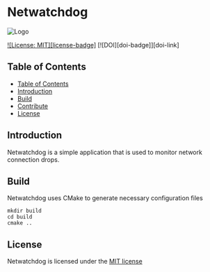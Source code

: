 # Netwatchdog
![Logo](./Logo.png)

[![License: MIT][license-badge]](./LICENSE) [![DOI][doi-badge]][doi-link]

## Table of Contents
  - [Table of Contents](#table-of-contents)
  - [Introduction](#introduction)
  - [Build](#build)  
  - [Contribute](#contribute)
  - [License](#license)

## Introduction

Netwatchdog is a simple application that is used to monitor network connection drops.

## Build

Netwatchdog uses CMake to generate necessary configuration files

```
mkdir build
cd build
cmake ..
```

## License

Netwatchdog is licensed under the [MIT license](https://opensource.org/license/mit)